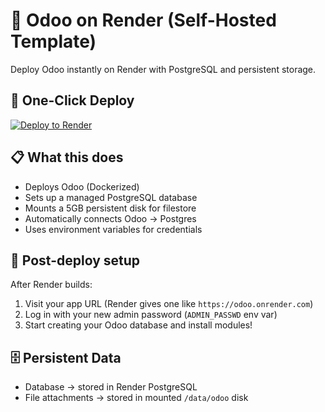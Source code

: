 # 🦉 Odoo on Render (Self-Hosted Template)

Deploy Odoo instantly on Render with PostgreSQL and persistent storage.

## 🚀 One-Click Deploy

[![Deploy to Render](https://render.com/images/deploy-to-render-button.svg)](https://render.com/deploy)

## 📋 What this does
- Deploys Odoo (Dockerized)
- Sets up a managed PostgreSQL database
- Mounts a 5GB persistent disk for filestore
- Automatically connects Odoo → Postgres
- Uses environment variables for credentials

## 🔧 Post-deploy setup
After Render builds:
1. Visit your app URL (Render gives one like `https://odoo.onrender.com`)
2. Log in with your new admin password (`ADMIN_PASSWD` env var)
3. Start creating your Odoo database and install modules!

## 🗄️ Persistent Data
- Database → stored in Render PostgreSQL
- File attachments → stored in mounted `/data/odoo` disk
